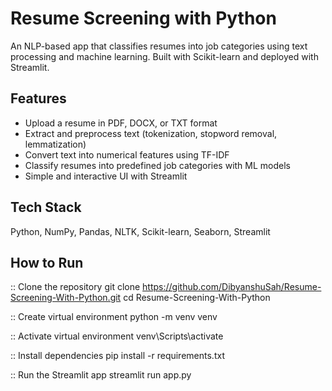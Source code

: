 # Resume Screening with Python

An NLP-based app that classifies resumes into job categories using text processing and machine learning. Built with Scikit-learn and deployed with Streamlit.

## Features
- Upload a resume in PDF, DOCX, or TXT format  
- Extract and preprocess text (tokenization, stopword removal, lemmatization)  
- Convert text into numerical features using TF-IDF  
- Classify resumes into predefined job categories with ML models  
- Simple and interactive UI with Streamlit  

## Tech Stack
Python, NumPy, Pandas, NLTK, Scikit-learn, Seaborn, Streamlit  

## How to Run

:: Clone the repository
git clone https://github.com/DibyanshuSah/Resume-Screening-With-Python.git
cd Resume-Screening-With-Python

:: Create virtual environment
python -m venv venv

:: Activate virtual environment
venv\Scripts\activate

:: Install dependencies
pip install -r requirements.txt

:: Run the Streamlit app
streamlit run app.py
